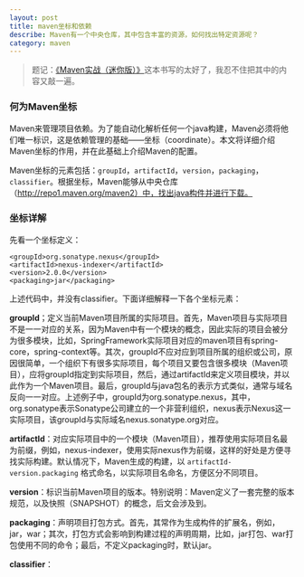 ```yaml
---
layout: post
title: maven坐标和依赖
describe: Maven有一个中央仓库，其中包含丰富的资源，如何找出特定资源呢？
category: maven
---
```


> 题记：[《Maven实战（迷你版）》](http://www.infoq.com/cn/minibooks/maven-in-action)这本书写的太好了，我忍不住把其中的内容又敲一遍。

### 何为Maven坐标

Maven来管理项目依赖。为了能自动化解析任何一个java构建，Maven必须将他们唯一标识，这是依赖管理的基础——坐标（coordinate）。本文将详细介绍Maven坐标的作用，并在此基础上介绍Maven的配置。

Maven坐标的元素包括：`groupId`，`artifactId`，`version`，`packaging`，`classifier`。根据坐标，Maven能够从中央仓库（http://repo1.maven.org/maven2）中，找出java构件并进行下载。

### 坐标详解

先看一个坐标定义：

	<groupId>org.sonatype.nexus</groupId>
	<artifactId>nexus-indexer</artifactId>
	<version>2.0.0</version>
	<packaging>jar</packaging>

上述代码中，并没有classifier。下面详细解释一下各个坐标元素：

**groupId**；定义当前Maven项目所属的实际项目。首先，Maven项目与实际项目不是一一对应的关系，因为Maven中有一个模块的概念，因此实际的项目会被分为很多模块，比如，SpringFramework实际项目对应的maven项目有spring-core，spring-context等。其次，groupId不应对应到项目所属的组织或公司，原因很简单，一个组织下有很多实际项目，每个项目又要包含很多模块（Maven项目），应将groupId指定到实际项目，然后，通过artifactId来定义项目模块，并以此作为一个Maven项目。最后，groupId与java包名的表示方式类似，通常与域名反向一一对应。上述例子中，groupId为org.sonatype.nexus，其中，org.sonatype表示Sonatype公司建立的一个非营利组织，nexus表示Nexus这一实际项目，该groupId与实际域名nexus.sonatype.org对应。

**artifactId**：对应实际项目中的一个模块（Maven项目），推荐使用实际项目名最为前缀，例如，nexus-indexer，使用实际nexus作为前缀，这样的好处是方便寻找实际构建。默认情况下，Maven生成的构建，以 `artifactId-version.packaging` 格式命名，以实际项目名命名，方便区分不同项目。

**version**：标识当前Maven项目的版本。特别说明：Maven定义了一套完整的版本规范，以及快照（SNAPSHOT）的概念，后文会涉及到。

**packaging**：声明项目打包方式。首先，其常作为生成构件的扩展名，例如，jar，war；其次，打包方式会影响到构建过程的声明周期，比如，jar打包、war打包使用不同的命令；最后，不定义packaging时，默认jar。

**classifier**：



